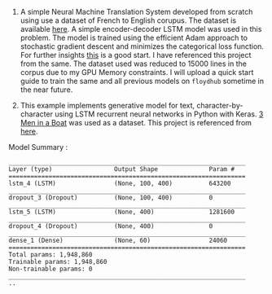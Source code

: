 01. A simple Neural Machine Translation System developed from scratch using use a dataset of French to English corupus. The dataset is available [here](http://www.manythings.org). A simple encoder-decoder LSTM model was used in this problem. The model is trained using the efficient Adam approach to stochastic gradient descent and minimizes the categorical loss function. For further insights [this](https://machinelearningmastery.com/develop-neural-machine-translation-system-keras/) is a good start. I have referenced this project from the same. The dataset used was reduced to 15000 lines in the corpus due to my GPU Memory constraints. I will upload a quick start guide to train the same and all previous models on `floydhub` sometime in the near future.

02. This example implements generative model for text, character-by-character using LSTM recurrent neural networks in Python with Keras. [3 Men in a Boat](http://www.gutenberg.org/ebooks/308) was used as a dataset. This project is referenced from [here](https://www.analyticsvidhya.com/blog/2018/03/text-generation-using-python-nlp/).

Model Summary :
```
_________________________________________________________________
Layer (type)                 Output Shape              Param #   
=================================================================
lstm_4 (LSTM)                (None, 100, 400)          643200    
_________________________________________________________________
dropout_3 (Dropout)          (None, 100, 400)          0         
_________________________________________________________________
lstm_5 (LSTM)                (None, 400)               1281600   
_________________________________________________________________
dropout_4 (Dropout)          (None, 400)               0         
_________________________________________________________________
dense_1 (Dense)              (None, 60)                24060     
=================================================================
Total params: 1,948,860
Trainable params: 1,948,860
Non-trainable params: 0
_________________________________________________________________
..
